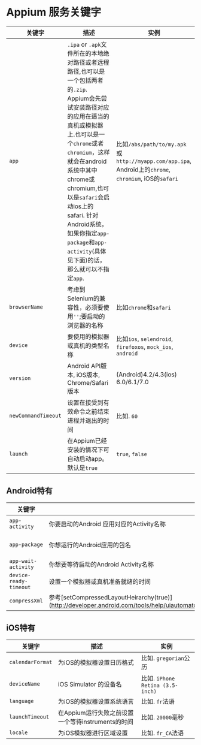 # Appium 服务关键字

|关键字|描述|实例|
|----|-----------|-------|
|`app`|`.ipa` or `.apk`文件所在的本地绝对路径或者远程路径,也可以是一个包括两者的`.zip`. Appium会先尝试安装路径对应的应用在适当的真机或模拟器上.也可以是一个`chrome`或者`chromium`，这样就会在android系统中其中chrome或chromium,也可以是`safari`会启动ios上的safari. 针对Android系统，如果你指定`app-package`和`app-activity`(具体见下面)的话，那么就可以不指定`app`.|比如`/abs/path/to/my.apk`或`http://myapp.com/app.ipa`, Android上的`chrome`, `chromium`, iOS的`safari`|
|`browserName`|考虑到Selenium的兼容性，必须要使用`''`;要启动的浏览器的名称|比如`chrome`和`safari`|
|`device`|要使用的模拟器或真机的类型名称|比如`ios`, `selendroid`, `firefoxos`, `mock_ios`, `android` |
|`version`|Android API版本, iOS版本, Chrome/Safari版本|(Android)4.2/4.3(ios) 6.0/6.1/7.0|
|`newCommandTimeout`|设置在接受到有效命令之前结束进程并退出的时间|比如. `60`|
|`launch`|在Appium已经安装的情况下可自动启动app。默认是`true`|`true`, `false`|

## Android特有

|关键字|描述|实例|
|----|-----------|-------|
|`app-activity`| 你要启动的Android 应用对应的Activity名称|比如`MainActivity`, `.Settings`|
|`app-package`| 你想运行的Android应用的包名|比如`com.example.android.myApp`, `com.android.settings`|
|`app-wait-activity`| 你想要等待启动的Android Activity名称|比如`SplashActivity`|
|`device-ready-timeout`| 设置一个模拟器或真机准备就绪的时间|比如`5`|
|``compressXml``| 参考[setCompressedLayoutHeirarchy(true)](http://developer.android.com/tools/help/uiautomator/UiDevice.html#setCompressedLayoutHeirarchy(boolean\))| `true`|

## iOS特有

|关键字|描述|实例|
|----|-----------|-------|
|`calendarFormat`| 为iOS的模拟器设置日历格式|比如. `gregorian`公历|
|`deviceName`| iOS Simulator 的设备名|比如. `iPhone Retina (3.5-inch)`|
|`language`| 为iOS的模拟器设置系统语言|比如. `fr`法语|
|`launchTimeout`| 在Appium运行失败之前设置一个等待instruments的时间|比如. `20000`毫秒|
|`locale`| 为iOS模拟器进行区域设置|比如. `fr_CA`法语|
